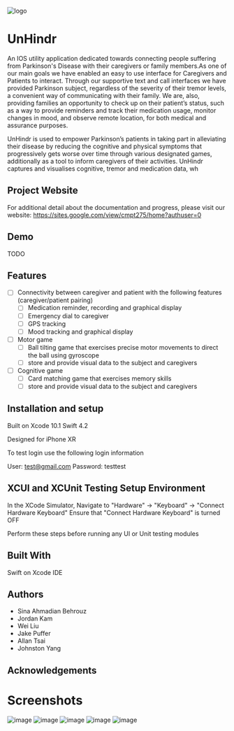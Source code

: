 ![logo](img/UnHindr_logo.png)
# UnHindr

An IOS utility application dedicated towards connecting people suffering from Parkinson's Disease with their caregivers or family members.As one of our main goals we have enabled an easy to use interface for Caregivers and Patients to interact. Through our supportive text and call interfaces we have provided Parkinson subject, regardless of the severity of their tremor levels, a convenient way of communicating with their family. We are, also, providing families an opportunity to check up on their patient’s status, such as a  way to provide reminders and track their medication usage, monitor changes in mood, and observe remote location, for both medical and assurance purposes. 

UnHindr is used to empower Parkinson’s patients in taking part in alleviating their disease by reducing the cognitive and physical symptoms that progressively gets worse over time through various designated games, additionally as a tool to inform caregivers of their activities.  UnHindr captures and visualises cognitive, tremor and medication data, wh

## Project Website
For additional detail about the documentation and progress, please visit our website:
https://sites.google.com/view/cmpt275/home?authuser=0

## Demo

TODO

## Features

* [ ] Connectivity between caregiver and patient with the following features (caregiver/patient pairing)
    * [ ] Medication reminder, recording and graphical display
    * [ ] Emergency dial to caregiver
    * [ ] GPS tracking
    * [ ] Mood tracking and graphical display
    
* [ ] Motor game
    * [ ] Ball tilting game that exercises precise motor movements to direct the ball using gyroscope
    * [ ] store and provide visual data to the subject and caregivers
    
* [ ] Cognitive game
    * [ ] Card matching game that exercises memory skills
    * [ ] store and provide visual data to the subject and caregivers
    
## Installation and setup

Built on
Xcode 10.1
Swift 4.2

Designed for iPhone XR

To test login use the following login information

User: test@gmail.com
Password: testtest

## XCUI and XCUnit Testing Setup Environment

In the XCode Simulator, Navigate to "Hardware" -> "Keyboard" -> "Connect Hardware Keyboard"
Ensure that "Connect Hardware Keyboard" is turned OFF

Perform these steps before running any UI or Unit testing modules

## Built With

Swift on Xcode IDE

## Authors

* Sina Ahmadian Behrouz
* Jordan Kam
* Wei Liu
* Jake Puffer
* Allan Tsai
* Johnston Yang

## Acknowledgements

# Screenshots
![image](https://user-images.githubusercontent.com/31237137/139928116-f04c897a-ecc0-407b-a7fd-f4b28405045d.png)
![image](https://user-images.githubusercontent.com/31237137/139928206-9089188c-8fe1-4ffa-b38e-044ec04f8f31.png)
![image](https://user-images.githubusercontent.com/31237137/139927960-aa600f3d-b1cc-44b1-9992-dcb2edbf92a6.png)
![image](https://user-images.githubusercontent.com/31237137/139928332-f08e2fe5-f5dd-4ebf-8620-a033381c6b6e.png)
![image](https://user-images.githubusercontent.com/31237137/139928358-e5ec12a9-2882-4d5c-8489-40ffb88cfa3f.png)
